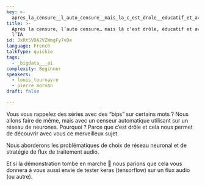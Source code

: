 ```yaml
---
key: >-
  apres_la_censure__l_auto_censure__mais_la_c_est_drole__educatif_et_avec_de_l_ia
title: >-
  Après la censure, l’auto censure… mais là c’est drôle, éducatif et avec de
  l’IA
id: JxRt5VDA2VZWmgFy7vDe
language: French
talkType: quickie
tags:
  - _bigdata___ai
complexity: Beginner
speakers:
  - louis_tournayre
  - pierre_morvan
draft: false

---
```


Vous vous rappelez des séries avec des “bips” sur certains mots ? Nous allons faire de même, mais avec un censeur automatique utilisant sur un réseau de neurones.
Pourquoi ? Parce que c’est drôle et cela nous permet de découvrir avec vous ce merveilleux sujet.

Nous aborderons les problématiques de choix de réseau neuronal et de stratégie de flux de traitement audio.

Et si la démonstration tombe en marche 🤞 nous parions que cela vous donnera à vous aussi envie de tester keras (tensorflow) sur un flux audio (ou autre). 

